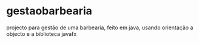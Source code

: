 # gestaobarbearia
projecto para gestão de uma barbearia, feito em java, usando orientação a objecto e a biblioteca javafx
